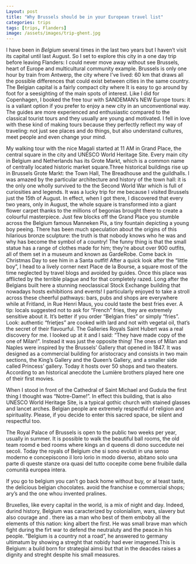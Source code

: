 ```yaml
---
Layout: post
title: "Why Brussels should be in your European travel list"
categories: trips
tags: [trips, Flanders]
image: /assets/images/trip-ghent.jpg
---
```



I have been in _Belgium_ several times in the last two years but I haven’t visit its capital until last August. So I set to explore this city in a one day trip before leaving Flanders: I could never move away without see Brussels, heart of Europe and multicultural community example.
Brussels is only one hour by train from Antwerp, the city where I’ve lived: 60 km that draws all the possible differences that could exist between cities in the same country.  The Belgian capital is a fairly compact city where It is easy to go around by foot for a seesighting of the main spots of interest.
Like I did for Copenhagen, I booked the free tour with SANDEMAN’s NEW Europe tours: it is a valiant option if you prefer to enjoy a new city  in an unconventional way.  The guides are more experienced and enthusiastic compared to the classical tourist tours and they usually are young and motivated. I fell in love with these kind of making tours because they perfectly reflect my way of traveling: not just see places and do things, but also understand cultures, meet people and even change your mind.

My walking tour with the nice Magali started at 11 AM in Grand Place,  the central square in the city and UNESCO World Heritage Site. Every main city in Belgium and Netherlands has its Grote Markt, which is a common name of centrally located historic market square.Three historical buildings rise up in Brussels Grote Markt: the Town Hall, The Breadhouse and the guildhalls. I was amazed by the particular architecture and history of the town hall: it is the only one wholly survived to the the Second World War which is full of curiosities and legends.
It was a lucky trip for me because I visited Brussels just the 15th of August. In effect, when I got there, I discovered that every two years, only in August, the whole square is transformed into a giant flower carpet thanks to the millions of begonias brought there to create a colourful masterpiece.
Just few blocks off the Grand Place you stumble across the Belgium famous Manneken Pis,   a tiny fountain depicting a young boy peeing. There has been much speculation about the origins of this hilarious bronze sculpture: the truth is that nobody knows who he was and why has become the symbol of a country! The funny thing is that the small statue has a range of clothes made for him; they’re about over 900 outfits, all of them set in a museum and known as GardeRobe. Come back in Christmas Day to see him in a Santa outfit!
After a quick look after the “little boy”, I head to a lively corner next Place de la Bourse, a square most of the time neglected by travel blogs and avoided by guides. Once this place was afflicted by the terrible plague and for that completely razed. Long after the Belgians built here a stunning neoclassical Stock Exchange building that nowadays hosts exhibitions and events! I particularly enjoyed to take a stroll across these cheerful pathways: bars, pubs and shops are everywhere while at Fritland, in Rue Henri Maus, you could taste the best fries ever. A tip: locals suggested not to ask for “French” fries, they are extremely sensitive about it. It’s better if you order “Belgian fries” or simply “fries”. Look: authentic “frietjes” are cooked with lard and not with vegetal oil, that’s the secret of their flavourful.
The Galleries Royals Saint Hubert was a real discovery for me. I looked up at it and I said: “They have made copy of the one of Milan!”. Instead it was just the opposite thing! The ones of Milan and Naples were inspired by the Brussels’ Gallery that opened in 1847.  It was designed as a commercial building for aristocracy and consists in two main sections, the King’s Gallery and the Queen’s Gallery, and a smaller side called Princess’ gallery.
Today it hosts over 50 shops and two theaters. According to an historical anecdote the Lumière brothers played here one of their first movies.


When I stood in front of the Cathedral of Saint Michael and Gudula the first thing I thought was “Notre-Dame!”. In effect this building, that is also UNESCO World Heritage Site, is a typical gothic church with stained glasses and lancet arches. Belgian people are extremely respectful of religion and spirituality. Please, if you decide to enter this sacred space, be silent and respectful too.

The Royal Palace of Brussels is open to the public two weeks per year, usually in summer. It is possible to walk the beautiful ball rooms, the old team roomd e bed rooms where kings an d queens di dono succedute nei secoli. Today the royals of Belgium che si sono evoluti in una senso moderno e concepiscono il loro lorio in modo diverso, abitano solo una parte di queste stanze ora quasi del tutto cocepite come bene fruibile dalla comunità europea intera.

If you go to belgium you can’t go back home without buy, or al teast taste, the delicious belgian chocolates. avoid the franchise e commercial shops;  
ary’s and the one whou invented pralines.

Bruxelles, like every capital in the world, is a mix of night and day. Indeed, durind history, Belgium was caracterized by colonialism, wars, slavery but also courage and . there ias a man who best of them emboby all the elements of this nation: king albert the first. He was small brave man which fight during the firt war to defend the neutraluty and the peace.in his people. “Belgium is a country not a road”, he answered to germany ultimatum by showing a streght that nobidy had ever imagened.This is Belgium: a build born for strategial aimsi but that in the deacdes raises a dignity and streght despite his small measures.
